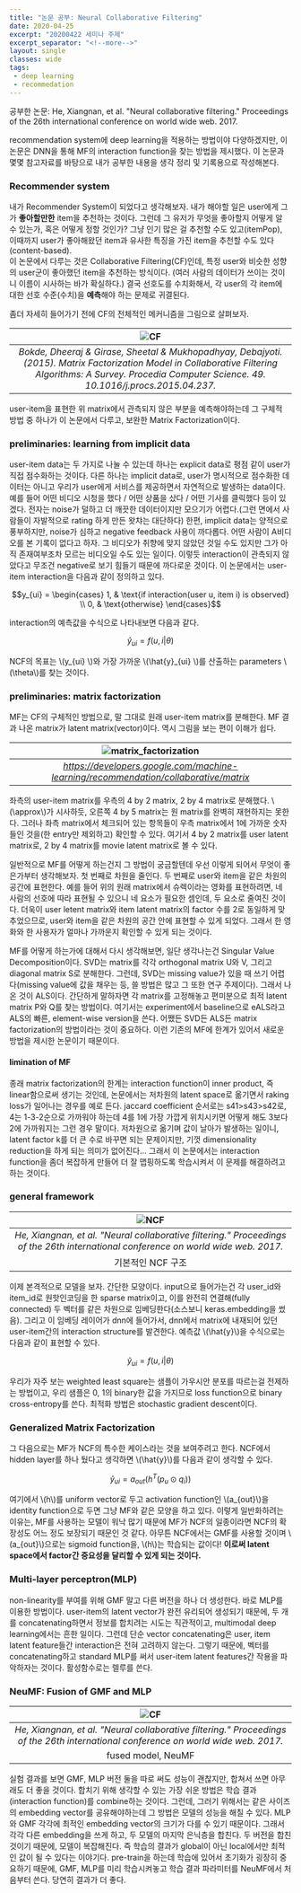 ```yaml
---
title: "논문 공부: Neural Collaborative Filtering"
date: 2020-04-25
excerpt: "20200422 세미나 주제"
excerpt_separator: "<!--more-->"
layout: single
classes: wide
tags: 
 - deep learning
 - recommedation
---
```



공부한 논문: He, Xiangnan, et al. "Neural collaborative filtering." Proceedings of the 26th international conference on world wide web. 2017.

recommendation system에 deep learning을 적용하는 방법이야 다양하겠지만, 이 논문은 DNN을 통해 MF의 interaction function을 찾는 방법을 제시했다.
이 논문과 몇몇 참고자료를 바탕으로 내가 공부한 내용을 생각 정리 및 기록용으로 작성해본다. 

### Recommender system

내가 Recommender System이 되었다고 생각해보자. 내가 해야할 일은 user에게 그가 **좋아할만한** item을 추천하는 것이다. 그런데 그 유저가 무엇을 좋아할지 어떻게 알 수 있는가, 혹은 어떻게 정할 것인가?
그냥 인기 많은 걸 추천할 수도 있고(itemPop), 이때까지 user가 좋아해왔던 item과 유사한 특징을 가진 item을 추천할 수도 있다(content-based).    
이 논문에서 다루는 것은 Collaborative Filtering(CF)인데, 특정 user와 비슷한 성향의 user군이 좋아했던 item을 추천하는 방식이다. (여러 사람의 데이터가 쓰이는 것이니 이름이 시사하는 바가 확실하다.)
결국 선호도를 수치화해서, 각 user의 각 item에 대한 선호 수준(수치)을 **예측**해야 하는 문제로 귀결된다.  

좀더 자세히 들어가기 전에 CF의 전체적인 메커니즘을 그림으로 살펴보자.  


| ![CF](/assets/img/The-Collaborative-Filtering-Process.png) | 
|:--:| 
| *Bokde, Dheeraj & Girase, Sheetal & Mukhopadhyay, Debajyoti. (2015). Matrix Factorization Model in Collaborative Filtering Algorithms: A Survey. Procedia Computer Science. 49. 10.1016/j.procs.2015.04.237.*  |  

user-item을 표현한 위 matrix에서 관측되지 않은 부분을 예측해야하는데 그 구체적 방법 중 하나가 이 논문에서 다루고, 보완한 Matrix Factorization이다.


### preliminaries: learning from implicit data

user-item data는 두 가지로 나눌 수 있는데 하나는 explicit data로 평점 같이 user가 직접 점수화하는 것이다. 다른 하나는 implicit data로, user가 명시적으로 점수화한 데이터는 아니고 우리가 user에게 서비스를 제공하면서 자연적으로 발생하는 data이다. 예를 들어 어떤 비디오 시청을 했다 / 어떤 상품을 샀다 / 어떤 기사를 클릭했다 등이 있겠다. 전자는 noise가 덜하고 더 깨끗한 데이터이지만 모으기가 어렵다.(그런 면에서 사람들이 자발적으로 rating 하게 만든 왓챠는 대단하다) 한편, implicit data는 양적으로 풍부하지만, noise가 심하고 negative feedback 사용이 까다롭다. 어떤 사람이 A비디오를 본 기록이 없다고 하자. 그 비디오가 취향에 맞지 않았던 것일 수도 있지만 그가 아직 존재여부조차 모르는 비디오일 수도 있는 일이다. 이렇듯 interaction이 관측되지 않았다고 무조건 negative로 보기 힘들기 때문에 까다로운 것이다.
이 논문에서는 user-item interaction을 다음과 같이 정의하고 있다.

$$y_{ui} =
\begin{cases}
1,  & \text{if interaction(user u, item i) is observed} \\
0, & \text{otherwise}
\end{cases}$$




interaction의 예측값을 수식으로 나타내보면 다음과 같다.

$$\hat{y}_{ui} = f(u, i | \theta)$$

NCF의 목표는 \\(y_{ui} \\)와 가장 가까운 \\(\hat{y}_{ui} \\)를 산출하는 parameters \\(\theta\\)를 찾는 것이다.


### preliminaries: matrix factorization
MF는 CF의 구체적인 방법으로, 말 그대로 원래 user-item matrix를 분해한다. MF 결과 나온 matrix가 latent matrix(vector)이다. 역시 그림을 보는 편이 이해가 쉽다.  


| ![matrix_factorization](https://developers.google.com/machine-learning/recommendation/images/Matrixfactor.svg) | 
|:--:| 
| *https://developers.google.com/machine-learning/recommendation/collaborative/matrix*  |  


좌측의 user-item matrix를 우측의 4 by 2 matrix, 2 by 4 matrix로 분해했다. \\(\approx\\)가 시사하듯, 오른쪽 4 by 5 matrix는 원 matrix를 완벽히 재현하지는 못한다. 그러나 좌측 matrix에서 체크되어 있는 항목들이 우측 matrix에서 1에 가까운 숫자들인 것을(한 entry만 제외하고) 확인할 수 있다. 
여기서 4 by 2 matrix를 user latent matrix로, 2 by 4 matrix를 movie latent matrix로 볼 수 있다.

일반적으로 MF를 어떻게 하는건지 그 방법이 궁금할텐데 우선 이렇게 되어서 무엇이 좋은가부터 생각해보자. 첫 번째로 차원을 줄인다. 두 번째로 user와 item을 같은 차원의 공간에 표현한다. 예를 들어 위의 원래 matrix에서 슈렉이라는 영화를 표현하려면, 네 사람의 선호에 따라 표현될 수 있으니 네 요소가 필요한 셈인데, 두 요소로 줄여진 것이다. 더욱이 user letent matrix와 item latent matrix의 factor 수를 2로 동일하게 맞추었으므로, user와 item을 같은 차원의 공간 안에 표현할 수 있게 되었다. 그래서 한 영화와 한 사용자가 얼마나 가까운지 확인할 수 있게 되는 것이다.  

MF를 어떻게 하는가에 대해서 다시 생각해보면, 일단 생각나는건 Singular Value Decomposition이다. SVD는 matrix를 각각 orthogonal matrix U와 V, 그리고 diagonal matrix S로 분해한다.
그런데, SVD는 missing value가 있을 때 쓰기 어렵다(missing value에 값을 채우는 등, 쓸 방법은 많고 그 또한 연구 주제이다). 그래서 나온 것이 ALS이다. 간단하게 말하자면 각 matrix를 고정해놓고 편미분으로 최적 latent matrix P와 Q를 찾는 방법이다. 여기서는 experiment에서 baseline으로 eALS라고 ALS의 빠른, element-wise version을 쓴다.
어쨌든 SVD든 ALS든 matrix factorization의 방법이라는 것이 중요하다. 이런 기존의 MF에 한계가 있어서 새로운 방법을 제시한 논문이기 때문이다.

#### limination of MF
종래 matrix factorization의 한계는 interaction function이 inner product, 즉 linear함으로써 생기는 것인데, 논문에서는 저차원의 latent space로 옮기면서 raking loss가 일어나는 경우를 예로 든다. jaccard coefficient 순서로는 s41>s43>s42로, 4는 1-3-2순으로 가까워야 하는데 4를 1에 가장 가깝게 위치시키면 어떻게 해도 3보다 2에 가까워지는 그런 경우 말이다. 저차원으로 옮기며 값이 날아가 발생하는 일이니, latent factor k를 더 큰 수로 바꾸면 되는 문제이지만, 기껏 dimensionality reduction을 하게 되는 의미가 없어진다... 그래서 이 논문에서는 interaction function을 좀더 복잡하게 만들어 더 잘 맵핑하도록 학습시켜서 이 문제를 해결하려고 하는 것이다.  


### general framework


| ![NCF](https://raw.githubusercontent.com/wey709/wey709.github.io/master/_posts/assets/ncf.jpg) | 
|:--:| 
| *He, Xiangnan, et al. "Neural collaborative filtering." Proceedings of the 26th international conference on world wide web. 2017.*   
기본적인 NCF 구조 |     

이제 본격적으로 모델을 보자. 간단한 모양이다. input으로 들어가는건 각 user_id와 item_id로 원핫인코딩을 한 sparse matrix이고, 이를 완전히 연결해(fully connected) 두 벡터를 같은 차원으로 임베딩한다(소스보니 keras.embedding을 썼음). 그리고 이 임베딩 레이어가 dnn에 들어가서, dnn에서 matrix에 내재되어 있던 user-item간의 interaction structure를 발견한다. 예측값 \\(\hat{y}\\)을 수식으로는 다음과 같이 표현할 수 있다.

$$\hat{y}_{ui} = f(u, i | \theta) $$


우리가 자주 보는 weighted least square는 샘플이 가우시안 분포를 따르는걸 전제하는 방법이고, 우리 샘플은 0, 1의 binary한 값을 가지므로 loss function으로 binary cross-entropy를 쓴다. 최적화 방법은 stochastic gradient descent이다. 

### Generalized Matrix Factorization 
그 다음으로는 MF가 NCF의 특수한 케이스라는 것을 보여주려고 한다.  NCF에서 hidden layer를 하나 뒀다고 생각하면 \\(\hat{y}\\)를 다음과 같이 생각할 수 있다. 

$$\hat{y}_{ui} = a_{out}(h^T(p_u⊙q_i))$$


여기에서 \\(h\\)를 uniform vector로 두고 activation function인 \\(a_{out}\\)을 identity function으로 두면 그냥 MF와 같은 모양을 하고 있다. 이렇게 일반화하려는 이유는, MF를 사용하는 모델이 워낙 많기 때문에 MF가 NCF의 일종이라면 NCF의 확장성도 어느 정도 보장되기 때문인 것 같다. 아무튼 NCF에서는 GMF를 사용할 것이며 \\(a_{out}\\)으로는 sigmoid function을, \\(h\\)는 학습되는 값이다! **이로써 latent space에서 factor간 중요성을 달리할 수 있게 되는 것이다.**

### Multi-layer perceptron(MLP)
non-linearity를 부여를 위해 GMF 말고 다른 버전을 하나 더 생성한다. 바로 MLP를 이용한 방법이다.
user-item의 latent vector가 완전 유리되어 생성되기 때문에, 두 개를 concatenating하면서 정보를 합치려는 시도는 직관적이고, multimodal deep learning에서는 흔한 일이다. 
그런데 단순 vector concatenating은 user, item latent feature들간 interaction은 전혀 고려하지 않는다. 그렇기 때문에,  벡터를 concatenating하고 standard MLP를 써서 user-item latent features간 작용을 파악하자는 것이다. 활성함수로는 렐루를 쓴다.

### NeuMF: Fusion of GMF and MLP  

| ![CF](https://raw.githubusercontent.com/wey709/wey709.github.io/master/_posts/assets/ncf_fused.PNG) | 
|:--:| 
| *He, Xiangnan, et al. "Neural collaborative filtering." Proceedings of the 26th international conference on world wide web. 2017.*  
fused model, NeuMF |    

실험 결과를 보면 GMF, MLP 버전 둘을 따로 써도 성능이 괜찮지만, 합쳐서 쓰면 아무래도 더 좋을 것이다. 합치기 위해 생각할 수 있는 가장 쉬운 방법은 학습 결과(interaction function)를 combine하는 것이다. 그런데, 그러기 위해서는 같은 사이즈의 embedding vector를 공유해야하는데 그 방법은 모델의 성능을 해칠 수 있다. MLP와 GMF 각각에 최적인 embedding vector의 크기가 다를 수 있기 때문이다. 그래서 각각 다른 embedding을 쓰게 하고, 두 모델의 마지막 은닉층을 합친다. 두 버전을 합친 것이기 때문에, 모델이 복잡해진다. 즉 학습의 결과가 global이 아닌 local에서만 최적인 값이 될 수 있다는 이야기다. pre-train을 하는데 학습에 있어서 초기화가 굉장히 중요하기 때문에, GMF, MLP를 미리 학습시켜놓고 학습 결과 파라미터를 NeuMF에서 처음부터 쓴다. 당연히 결과가 더 좋다.


